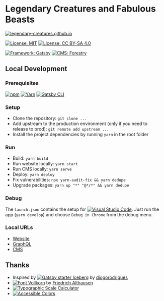 # Legendary Creatures and Fabulous Beasts

[![legendary-creatures.github.io](https://img.shields.io/badge/legendary--creatures.github.io-247329)](https://legendary-creatures.github.io)

[![License: MIT](https://img.shields.io/badge/License-MIT-brightgreen)](/LICENSE)
[![License: CC BY-SA 4.0](https://img.shields.io/badge/License-CC_BY--SA_4.0-brightgreen?logo=Creative-Commons)](https://creativecommons.org/licenses/by-sa/4.0/)

[![Framework: Gatsby](https://img.shields.io/badge/Framework-Gatsby-663399?logo=Gatsby)](https://www.gatsbyjs.org/)
[![CMS: Forestry](https://img.shields.io/badge/CMS-Forestry-21e09e)](https://forestry.io/)

## Local Development

### Prerequisites

[![npm](https://img.shields.io/badge/Install-npm-CB3837?logo=NPM)](https://www.npmjs.com/)
[![Yarn](https://img.shields.io/badge/Install-Yarn-2C8EBB?logo=Yarn)](https://yarnpkg.com/)
[![Gatsby CLI](https://img.shields.io/badge/Install-Gatsby_CLI-663399?logo=Gatsby)](https://www.gatsbyjs.com/docs/reference/gatsby-cli/)

### Setup

- Clone the repository: `git clone ...`
- Add upstream to the production environment (only if you need to release to prod): `git remote add upstream ...`
- Install the project dependencies by running `yarn` in the root folder

### Run

- Build: `yarn build`
- Run website locally: `yarn start`
- Run CMS locally: `yarn serve`
- Deploy: `yarn deploy`
- Fix vulnerabilities: `npx yarn-audit-fix && yarn dedupe`
- Upgrade packages: `yarn up "*" "@*/*" && yarn dedupe`

### Debug

The `launch.json` contains the setup for [![Visual Studio Code](https://img.shields.io/badge/VSCode-007ACC?logo=visual-studio-code)](https://code.visualstudio.com/). Just run the app (`yarn develop`) and choose `Debug in Chrome` from the debug menu.

### Local URLs

- [Website](http://localhost:8000/)
- [GraphQL](http://localhost:8000/___graphql)
- [CMS](http://localhost:9000/admin/)

## Thanks

- Inspired by [![Gatsby starter Iceberg](https://img.shields.io/badge/Gatsby_starter-Iceberg-663399)](https://github.com/diogorodrigues/iceberg-gatsby-multilang) by [diogorodrigues](https://github.com/diogorodrigues)
- [![Font Vollkorn](https://img.shields.io/badge/Font-Vollkorn-000b1d?logo=Google-Fonts)](https://fonts.google.com/specimen/Vollkorn#about) by [Friedrich Althausen](https://github.com/FAlthausen)
- [![Typographic Scale Calculator](https://img.shields.io/badge/Typography-Typographic_Scale_Calculator-b1cbe0)](https://www.layoutgridcalculator.com/typographic-scale/)
- [![Accessible Colors](https://img.shields.io/badge/a11y-Accessible_Colors-c9d6de)](https://accessible-colors.com/)
